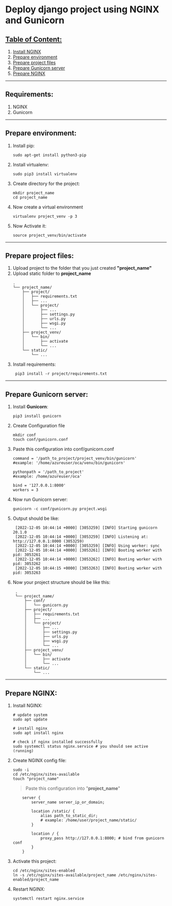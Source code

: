 # Deploy django project using NGINX and Gunicorn

## <ins>Table of Content:<ins>
1. [Install NGINX](#Install-NGINX:)
2. [Prepare environment](#Prepare-environment:)
3. [Prepare project files](#Prepare-project-files:)
4. [Prepare Gunicorn server](#Prepare-Gunicorn-server:)
5. [Prepare NGINX](#Prepare-NGINX:)
<hr>

## Requirements:
1. NGINX
2. Gunicorn
<hr>

## Prepare environment:
1. Install pip:
    ```shell
    sudo apt-get install python3-pip
    ```
2. Install virtualenv:
    ```shell
    sudo pip3 install virtualenv
    ```
3. Create directory for the project:
    ```shell
    mkdir project_name
    cd project_name
    ```
4. Now create a virtual environment
    ```shell
    virtualenv project_venv -p 3
    ```
5. Now Activate it:
    ```shell
    source project_venv/bin/activate
    ```
<hr>

## Prepare project files:
1. Upload project to the folder that you just created **"project_name"**
2. Upload static folder to **project_name**
    ``` 
    .
    └── project_name/
        ├── project/
        │   ├── requirements.txt  
        │   ├── ...
        │   └── project/
        │       ├── ...
        │       ├── settings.py
        │       ├── urls.py
        │       ├── wsgi.py
        │       └── ...
        ├── project_venv/
        │   └── bin/
        │       ├── activate
        │       └── ...
        └── static/
            └── ...
    ```
3. Install requirements:
   ```shell
    pip3 install -r project/requirements.txt
   ```
<hr>

## Prepare Gunicorn server:
1. Install **Gunicorn**:
    ```shell
    pip3 install gunicorn
    ```
2. Create Configuration file
    ```shell
    mkdir conf
    touch conf/gunicorn.conf
    ```
3. Paste this configuration into conf/gunicorn.conf
    ```
    command = '/path_to_project/project_venv/bin/gunicorn'
    #example: '/home/azureuser/oca/venv/bin/gunicorn'
   
    pythonpath = '/path_to_project'
    #example: /home/azureuser/oca'
   
    bind = '127.0.0.1:8000' 
    workers = 3

   ```
4. Now run Gunicorn server:
   ```shell
   gunicorn -c conf/gunicorn.py project.wsgi   
   ```
5. Output should be like:
   ```
    [2022-12-05 10:44:14 +0000] [3053259] [INFO] Starting gunicorn 20.1.0
    [2022-12-05 10:44:14 +0000] [3053259] [INFO] Listening at: http://127.0.0.1:8000 (3053259)
    [2022-12-05 10:44:14 +0000] [3053259] [INFO] Using worker: sync
    [2022-12-05 10:44:14 +0000] [3053261] [INFO] Booting worker with pid: 3053261
    [2022-12-05 10:44:14 +0000] [3053262] [INFO] Booting worker with pid: 3053262
    [2022-12-05 10:44:15 +0000] [3053263] [INFO] Booting worker with pid: 3053263
   ```
6. Now your project structure should be like this:
   ```
    .
    └── project_name/
        ├── conf/
        │   └── gunicorn.py
        ├── project/
        │   ├── requirements.txt  
        │   ├── ...
        │   └── project/
        │       ├── ...
        │       ├── settings.py
        │       ├── urls.py
        │       ├── wsgi.py
        │       └── ...
        ├── project_venv/
        │   └── bin/
        │       ├── activate
        │       └── ...
        └── static/
            └── ...
   ```
<hr>

## Prepare NGINX:
1. Install NGINX:
    ```shell
    # update system
    sudo apt update
    
    # install nginx
    sudo apt install nginx
    
    # check if nginx installed successfully 
    sudo systemctl status nginx.service # you should see active (running)
    ```
2. Create NGINX config file:
    ```shell
    sudo -i
    cd /etc/nginx/sites-available
    touch "project_name"
    ```
    > Paste this configuration into "**project_name**"
    ```
        server {
            server_name server_ip_or_domain;

            location /static/ {
                alias path_to_static_dir;
                # example: /home/user/project_name/static/
            }

            location / {
                proxy_pass http://127.0.0.1:8000; # bind from gunicorn conf
            }
        }
    ```
3. Activate this project:
    ```shell
    cd /etc/nginx/sites-enabled
    ln -s /etc/nginx/sites-available/project_name /etc/nginx/sites-enabled/project_name
    ```
   
4. Restart NGINX:
    ```shell
    systemctl restart nginx.service 
    ```
